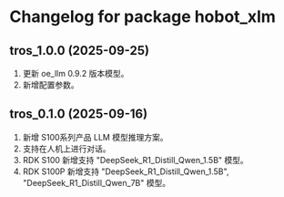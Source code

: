# Changelog for package hobot_xlm

tros_1.0.0 (2025-09-25)
------------------
1. 更新 oe_llm 0.9.2 版本模型。 
2. 新增配置参数。

tros_0.1.0 (2025-09-16)
------------------
1. 新增 S100系列产品 LLM 模型推理方案。
2. 支持在人机上进行对话。
3. RDK S100 新增支持 "DeepSeek_R1_Distill_Qwen_1.5B" 模型。
3. RDK S100P 新增支持 "DeepSeek_R1_Distill_Qwen_1.5B", "DeepSeek_R1_Distill_Qwen_7B" 模型。